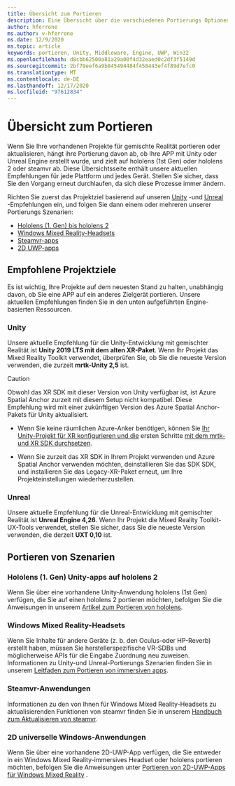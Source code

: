 ```yaml
---
title: Übersicht zum Portieren
description: Eine Übersicht über die verschiedenen Portierungs Optionen, um vorhandene Anwendungen in gemischte Realität zu bringen.
author: hferrone
ms.author: v-hferrone
ms.date: 12/9/2020
ms.topic: article
keywords: portieren, Unity, Middleware, Engine, UWP, Win32
ms.openlocfilehash: d8cbb62500a81a29a00f4d32eaed0c2df3f5149d
ms.sourcegitcommit: 2bf79eef6a9b845494484f458443ef4f89d7efc0
ms.translationtype: MT
ms.contentlocale: de-DE
ms.lasthandoff: 12/17/2020
ms.locfileid: "97612834"
---
```

# <a name="porting-overview"></a>Übersicht zum Portieren

Wenn Sie Ihre vorhandenen Projekte für gemischte Realität portieren oder aktualisieren, hängt ihre Portierung davon ab, ob Ihre APP mit Unity oder Unreal Engine erstellt wurde, und zielt auf hololens (1st Gen) oder hololens 2 oder steamvr ab. Diese Übersichtsseite enthält unsere aktuellen Empfehlungen für jede Plattform und jedes Gerät. Stellen Sie sicher, dass Sie den Vorgang erneut durchlaufen, da sich diese Prozesse immer ändern.

Richten Sie zuerst das Projektziel basierend auf unseren [Unity](#unity) -und [Unreal](#unreal) -Empfehlungen ein, und folgen Sie dann einem oder mehreren unserer Portierungs Szenarien:

- [Hololens (1. Gen) bis hololens 2](#hololens-1st-gen-unity-apps-to-hololens-2)
- [Windows Mixed Reality-Headsets](#windows-mixed-reality-headsets)
- [Steamvr-apps](#steamvr-applications)
- [2D UWP-apps](#2d-universal-windows-applications)

## <a name="recommended-project-targets"></a>Empfohlene Projektziele

Es ist wichtig, Ihre Projekte auf dem neuesten Stand zu halten, unabhängig davon, ob Sie eine APP auf ein anderes Zielgerät portieren. Unsere aktuellen Empfehlungen finden Sie in den unten aufgeführten Engine-basierten Ressourcen.

### <a name="unity"></a>Unity

Unsere aktuelle Empfehlung für die Unity-Entwicklung mit gemischter Realität ist **Unity 2019 LTS mit dem alten XR-Paket**. Wenn Ihr Projekt das Mixed Reality Toolkit verwendet, überprüfen Sie, ob Sie die neueste Version verwenden, die zurzeit **mrtk-Unity 2,5** ist.

> [!CAUTION]
> Obwohl das XR SDK mit dieser Version von Unity verfügbar ist, ist Azure Spatial Anchor zurzeit mit diesem Setup nicht kompatibel. Diese Empfehlung wird mit einer zukünftigen Version des Azure Spatial Anchor-Pakets für Unity aktualisiert. 
> 
> * Wenn Sie keine räumlichen Azure-Anker benötigen, können Sie [Ihr Unity-Projekt für XR konfigurieren und die](https://docs.unity3d.com/Manual/configuring-project-for-xr.html) ersten Schritte [mit dem mrtk-und XR SDK durchsetzen](https://microsoft.github.io/MixedRealityToolkit-Unity/Documentation/GettingStartedWithMRTKAndXRSDK.html).
> 
> * Wenn Sie zurzeit das XR SDK in Ihrem Projekt verwenden und Azure Spatial Anchor verwenden möchten, deinstallieren Sie das SDK SDK, und installieren Sie das Legacy-XR-Paket erneut, um Ihre Projekteinstellungen wiederherzustellen.


### <a name="unreal"></a>Unreal 

Unsere aktuelle Empfehlung für die Unreal-Entwicklung mit gemischter Realität ist **Unreal Engine 4,26**. Wenn Ihr Projekt die Mixed Reality Toolkit-UX-Tools verwendet, stellen Sie sicher, dass Sie die neueste Version verwenden, die derzeit **UXT 0,10** ist.

## <a name="porting-scenarios"></a>Portieren von Szenarien

### <a name="hololens-1st-gen-unity-apps-to-hololens-2"></a>Hololens (1. Gen) Unity-apps auf hololens 2

Wenn Sie über eine vorhandene Unity-Anwendung hololens (1st Gen) verfügen, die Sie auf einen hololens 2 portieren möchten, befolgen Sie die Anweisungen in unserem [Artikel zum Portieren von hololens](../unity/mrtk-porting-guide.md).

### <a name="windows-mixed-reality-headsets"></a>Windows Mixed Reality-Headsets

Wenn Sie Inhalte für andere Geräte (z. b. den Oculus-oder HP-Reverb) erstellt haben, müssen Sie herstellerspezifische VR-SDBs und möglicherweise APIs für die Eingabe Zuordnung neu zuweisen. Informationen zu Unity-und Unreal-Portierungs Szenarien finden Sie in unserem [Leitfaden zum Portieren von immersiven apps](porting-guides.md).

### <a name="steamvr-applications"></a>Steamvr-Anwendungen

Informationen zu den von Ihnen für Windows Mixed Reality-Headsets zu aktualisierenden Funktionen von steamvr finden Sie in unserem [Handbuch zum Aktualisieren von steamvr](updating-your-steamvr-application-for-windows-mixed-reality.md).

### <a name="2d-universal-windows-applications"></a>2D universelle Windows-Anwendungen

Wenn Sie über eine vorhandene 2D-UWP-App verfügen, die Sie entweder in ein Windows Mixed Reality-immersives Headset oder hololens portieren möchten, befolgen Sie die Anweisungen unter [Portieren von 2D-UWP-Apps für Windows Mixed Reality](building-2d-apps.md) .

